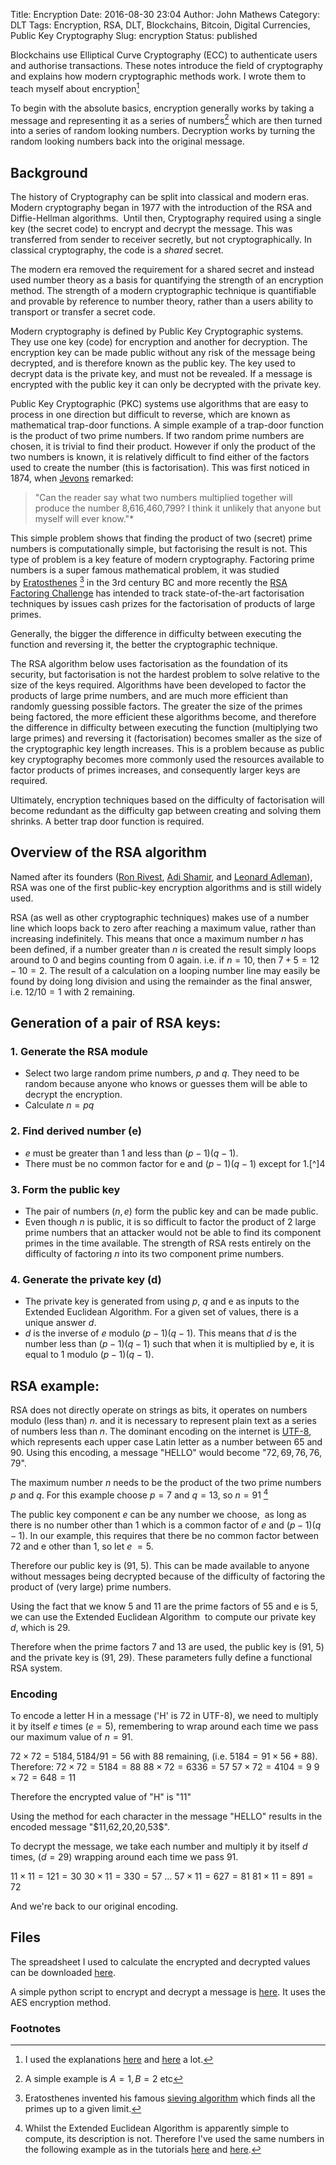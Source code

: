 Title: Encryption
Date: 2016-08-30 23:04
Author: John Mathews
Category: DLT
Tags: Encryption, RSA, DLT, Blockchains, Bitcoin, Digital Currencies, Public Key Cryptography 
Slug: encryption
Status: published

Blockchains use Elliptical Curve Cryptography (ECC) to authenticate users and authorise transactions. These notes introduce the field of cryptography and explains how modern cryptographic methods work. I wrote them to teach myself about encryption[^1] 

To begin with the absolute basics, encryption generally works by taking a message and representing it as a series of numbers[^2] which are then turned into a series of random looking numbers. Decryption works by turning the random looking numbers back into the original message.

## Background
The history of Cryptography can be split into classical and modern eras. Modern cryptography began in 1977 with the introduction of the RSA and Diffie-Hellman algorithms.  Until then, Cryptography required using a single key (the secret code) to encrypt and decrypt the message. This was transferred from sender to receiver secretly, but not cryptographically. In classical cryptography, the code is a *shared*
secret.

The modern era removed the requirement for a shared secret and instead used number theory as a basis for quantifying the strength of an encryption method. The strength of a modern cryptographic technique is quantifiable and provable by reference to number theory, rather than a users ability to transport or transfer a secret code.

Modern cryptography is defined by Public Key Cryptographic systems. They use one key (code) for encryption and another for decryption. The encryption key can be made public without any risk of the message being decrypted, and is therefore known as the public key. The key used to decrypt data is the private key, and must not be revealed. If a message is encrypted with the public key it can only be decrypted with the private key.

Public Key Cryptographic (PKC) systems use algorithms that are easy to process in one direction but difficult to reverse, which are known as mathematical trap-door functions. A simple example of a trap-door function is the product of two prime numbers. If two random prime numbers are chosen, it is trivial to find their product. However if only the product of the two numbers is known, it is relatively difficult to find either of the factors used to create the number (this is factorisation). This was first noticed in 1874, when [Jevons](https://en.wikipedia.org/wiki/William_Stanley_Jevons#Jevons.27_number) remarked:

> "Can the reader say what two numbers multiplied together will produce the number 8,616,460,799? I think it unlikely that anyone but myself will ever know."*

This simple problem shows that finding the product of two (secret) prime numbers is computationally simple, but factorising the result is not. This type of problem is a key feature of modern cryptography. Factoring prime numbers is a super famous mathematical problem, it was studied by [Eratosthenes](https://en.wikipedia.org/wiki/Eratosthenes) [^3] in the 3rd century BC and more recently the [RSA Factoring Challenge](https://en.wikipedia.org/wiki/RSA_Factoring_Challenge) has intended to track state-of-the-art factorisation techniques by issues cash prizes for the factorisation of products of large primes.

Generally, the bigger the difference in difficulty between executing the function and reversing it, the better the cryptographic technique.

The RSA algorithm below uses factorisation as the foundation of its security, but factorisation is not the hardest problem to solve relative to the size of the keys required. Algorithms have been developed to factor the products of large prime numbers, and are much more efficient than randomly guessing possible factors. The greater the size of the primes being factored, the more efficient these algorithms become, and therefore the difference in difficulty between executing the function (multiplying two large primes) and reversing it (factorisation) becomes smaller as the size of the cryptographic key length increases. This is a problem because as public key cryptography becomes more commonly used the resources available to factor products of primes increases, and consequently larger keys are required.

Ultimately, encryption techniques based on the difficulty of factorisation will become redundant as the difficulty gap between creating and solving them shrinks. A better trap door function is required.

## Overview of the RSA algorithm
Named after its founders ([Ron Rivest](https://en.wikipedia.org/wiki/Ron_Rivest "Ron Rivest"), [Adi Shamir](https://en.wikipedia.org/wiki/Adi_Shamir "Adi Shamir"), and [Leonard Adleman](https://en.wikipedia.org/wiki/Leonard_Adleman "Leonard ")), RSA was one of the first public-key encryption algorithms and is still widely used. 

RSA (as well as other cryptographic techniques) makes use of a number line which loops back to zero after reaching a maximum value, rather than increasing indefinitely. This means that once a maximum number $n$ has been defined, if a number greater than $n$ is created the result simply loops around to 0 and begins counting from 0 again. i.e. if $n = 10$, then $7 + 5 = 12 - 10 = 2$. The result of a calculation on a looping number line may easily be found by doing long division and using the remainder as the final answer, i.e. $12 / 10 = 1$ with $2$ remaining.

## Generation of a pair of RSA keys:
### 1. Generate the RSA module

- Select two large random prime numbers, $p$ and $q$. They need to be random because anyone who knows or guesses them will be able to decrypt the encryption.
- Calculate $n = pq$

### 2. Find derived number (e)
- *e* must be greater than 1 and less than $( p - 1)( q - 1)$.
- There must be no common factor for e and $( p - 1)( q - 1)$ except for 1.[^]4 

### 3. Form the public key
- The pair of numbers $(n, e)$ form the public key and can be made public.
- Even though $n$ is public, it is so difficult to factor the product of 2 large prime numbers that an attacker would not be able to find its component primes in the time available. The strength of RSA rests entirely on the difficulty of factoring $n$ into its two component prime numbers.

### 4. Generate the private key (d)
- The private key is generated from using $p$, $q$ and e as inputs to the Extended Euclidean Algorithm. For a given set of values, there is a unique answer $d$.
- $d$ is the inverse of $e$ modulo $( p - 1)( q - 1 )$. This means that $d$ is the number less than $( p - 1 ) ( q - 1 )$ such that when it is multiplied by e, it is equal to $1$ modulo $( p - 1 ) ( q - 1 )$.

## RSA example:
RSA does not directly operate on strings as bits, it operates on numbers modulo (less than) $n$. and it is necessary to represent plain text as a series of numbers less than $n$. The dominant encoding on the internet is [UTF-8](https://en.wikipedia.org/wiki/UTF-8), which represents each upper case Latin letter as a number between 65 and 90. Using this encoding, a message "HELLO" would become "$72, 69, 76, 76, 79$".

The maximum number $n$ needs to be the product of the two prime numbers $p$ and $q$. For this example choose $p = 7$ and $q = 13$, so $n  = 91$  [^5]

The public key component *e* can be any number we choose,  as long as there is no number other than 1 which is a common factor of *e* and $( p - 1 ) ( q - 1 )$. In our example, this requires that there be no common factor between 72 and e other than 1, so let *e* $= 5$.

Therefore our public key is (91, 5). This can be made available to anyone without messages being decrypted because of the difficulty of factoring the product of (very large) prime numbers.

Using the fact that we know 5 and 11 are the prime factors of 55 and e is 5, we can use the Extended Euclidean Algorithm  to compute our private key $d$, which is 29.

Therefore when the prime factors 7 and 13 are used, the public key is (91, 5) and the private key is (91, 29). These parameters fully define a functional RSA system.

### Encoding
To encode a letter H in a message ('H' is $72$ in UTF-8), we need to multiply it by itself $e$ times ($e = 5$), remembering to wrap around each time we pass our maximum value of $n = 91$.

$72 \times 72 = 5184, 5184 / 91 = 56$ with $88$ remaining, (i.e. $5184 = 91 \times 56 + 88$). Therefore:
$72 \times 72 = 5184 = 88$
$88 \times 72 = 6336 = 57$
$57 \times 72 = 4104 = 9$
$9 \times 72 = 648 = 11$

Therefore the encrypted value of "H" is "$11$"

Using the method for each character in the message "HELLO" results in the encoded message "\$11,62,20,20,53\$".

To decrypt the message, we take each number and multiply it by itself $d$ times, ($d=29$) wrapping around each time we pass $91$.

$11 \times 11 = 121 = 30$
$30 \times 11 = 330 = 57$
...
$57 \times 11 = 627 = 81$
$81 \times 11 = 891 = 72$

And we're back to our original encoding.

## Files
The spreadsheet I used to calculate the encrypted and decrypted values can be downloaded [here]({attach}/documents/RSA-Example.xlsx).

A simple python script to encrypt and decrypt a message is [here]({attach}/documents/AES_Example.py). It uses the AES encryption method.

### Footnotes
[^1]: I used the explanations [here](http://www.tutorialspoint.com/cryptography/public_key_encryption.htm) and [here](https://blog.cloudflare.com/a-relatively-easy-to-understand-primer-on-elliptic-curve-cryptography/) a lot.
[^2]: A simple example is $A=1, B=2$ etc
[^3]: Eratosthenes invented his famous [sieving algorithm](https://en.wikipedia.org/wiki/Sieve_of_Eratosthenes) which finds all the primes up to a given limit.
[^5]: Whilst the Extended Euclidean Algorithm is apparently simple to compute, its description is not. Therefore I've used the same numbers in the following example as in the tutorials [here](http://www.tutorialspoint.com/cryptography/public_key_encryption.htm) and [here](http://arstechnica.com/security/2013/10/a-relatively-easy-to-understand-primer-on-elliptic-curve-cryptography/).
[^4]: If this is the case then e and ( p - 1) ( q - 1 ) are called "coprime"